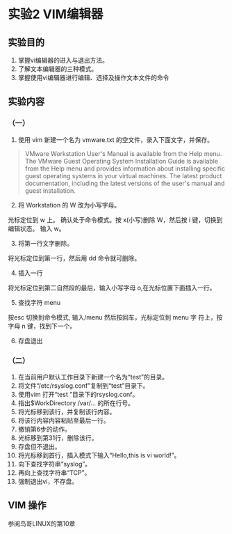 # 实验2 VIM编辑器
## 实验目的
1. 掌握vi编辑器的进入与退出方法。 
2. 了解文本编辑器的三种模式。
3. 掌握使用vi编辑器进行编辑、选择及操作文本文件的命令
## 实验内容

### （一）
 1. 使用 vim 新建一个名为 vmware.txt 的空文件，录入下面文字，并保存。
 
> VMware Workstation User's Manual is available from the Help menu. The VMware Guest Operating System Installation Guide is available from the Help menu and provides information about installing specific guest operating systems in your virtual machines. The latest product documentation, including the latest versions of the user's manual and guest installation. 

2. 将 Workstation 的 W 改为小写字母。 

光标定位到 w 上。 确认处于命令模式。按 x(小写)删除 W，然后按 i 键，切换到编辑状态。 输入 w。

3. 将第一行文字删除。 

将光标定位到第一行，然后用 dd 命令就可删除。 

4. 插入一行 

将光标定位到第二自然段的最后，输入小写字母 o,在光标位置下面插入一行。 

5. 查找字符 menu 

按esc 切换到命令模式, 输入/menu 然后按回车，光标定位到 menu 字 符上，按字母 n 键，找到下一个。 

6. 存盘退出

### （二） 
1. 在当前用户默认工作目录下新建一个名为“test”的目录。 
2. 将文件“/etc/rsyslog.conf”复制到“test”目录下。 
3. 使用vim 打开“test ”目录下的rsyslog.conf。
4. 指出$WorkDirectory /var/... 的所在行号。 
5. 将光标移到该行，并复制该行内容。 
6. 将该行内容内容粘贴至最后一行。 
7. 撤销第6步的动作。
8. 光标移到第31行，删除该行。 
9. 存盘但不退出。
10. 将光标移到首行，插入模式下输入“Hello,this is vi world!”。 
11. 向下查找字符串“syslog”。 
12. 再向上查找字符串“TCP”。 
13. 强制退出vi，不存盘。


## VIM 操作
参阅鸟哥LINUX的第10章
